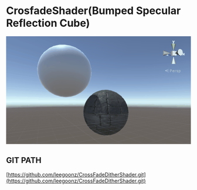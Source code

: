 # CrosfadeShader\(Bumped Specular Reflection Cube\)

![](/assets/LODsCrossFade3.gif)

## GIT PATH

[https://github.com/leegoonz/CrossFadeDitherShader.git](https://github.com/leegoonz/CrossFadeDitherShader.git)





